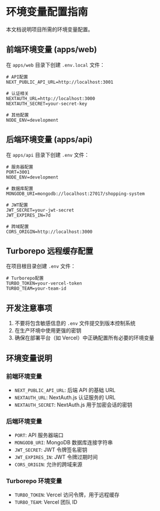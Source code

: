 # 环境变量配置指南

本文档说明项目所需的环境变量配置。

## 前端环境变量 (apps/web)

在 `apps/web` 目录下创建 `.env.local` 文件：

```env
# API配置
NEXT_PUBLIC_API_URL=http://localhost:3001

# 认证相关
NEXTAUTH_URL=http://localhost:3000
NEXTAUTH_SECRET=your-secret-key

# 其他配置
NODE_ENV=development
```

## 后端环境变量 (apps/api)

在 `apps/api` 目录下创建 `.env` 文件：

```env
# 服务器配置
PORT=3001
NODE_ENV=development

# 数据库配置
MONGODB_URI=mongodb://localhost:27017/shopping-system

# JWT配置
JWT_SECRET=your-jwt-secret
JWT_EXPIRES_IN=7d

# 跨域配置
CORS_ORIGIN=http://localhost:3000
```

## Turborepo 远程缓存配置

在项目根目录创建 `.env` 文件：

```env
# Turborepo配置
TURBO_TOKEN=your-vercel-token
TURBO_TEAM=your-team-id
```

## 开发注意事项

1. 不要将包含敏感信息的 `.env` 文件提交到版本控制系统
2. 在生产环境中使用更强的密钥
3. 确保在部署平台（如 Vercel）中正确配置所有必要的环境变量

## 环境变量说明

### 前端环境变量

- `NEXT_PUBLIC_API_URL`: 后端 API 的基础 URL
- `NEXTAUTH_URL`: NextAuth.js 认证服务的 URL
- `NEXTAUTH_SECRET`: NextAuth.js 用于加密会话的密钥

### 后端环境变量

- `PORT`: API 服务器端口
- `MONGODB_URI`: MongoDB 数据库连接字符串
- `JWT_SECRET`: JWT 令牌签名密钥
- `JWT_EXPIRES_IN`: JWT 令牌过期时间
- `CORS_ORIGIN`: 允许的跨域来源

### Turborepo 环境变量

- `TURBO_TOKEN`: Vercel 访问令牌，用于远程缓存
- `TURBO_TEAM`: Vercel 团队 ID 